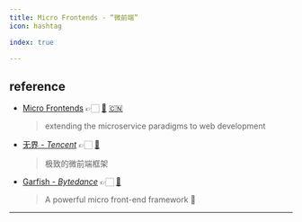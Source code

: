 ```yaml
---
title: Micro Frontends - “微前端”
icon: hashtag

index: true

---
```


<!-- more -->

## reference

- [Micro Frontends](https://micro-frontends.org/) 👉🏻 [🐙](https://github.com/neuland/micro-frontends) [🇨🇳](https://swearer23.github.io/micro-frontends/)
    > extending the microservice paradigms to web development
- [无界 - *Tencent*](https://wujie-micro.github.io/doc/) 👉🏻 [🐙](https://github.com/Tencent/wujie)
    > 极致的微前端框架
- [Garfish - *Bytedance*](https://www.garfishjs.org) 👉🏻 [🐙](https://github.com/web-infra-dev/garfish)
    > A powerful micro front-end framework 🚚
    
------

